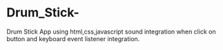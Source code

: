 # Drum_Stick-
Drum Stick App using html,css,javascript sound integration when click on button and keyboard event listener integration.
